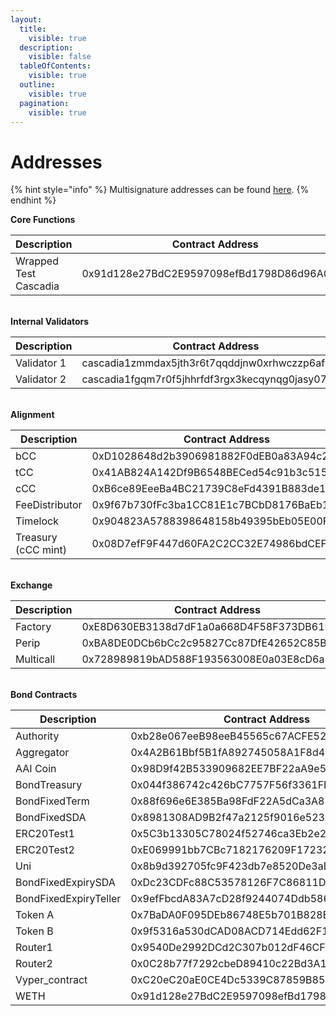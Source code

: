 ```yaml
---
layout:
  title:
    visible: true
  description:
    visible: false
  tableOfContents:
    visible: true
  outline:
    visible: true
  pagination:
    visible: true
---
```


# Addresses

{% hint style="info" %}
Multisignature addresses can be found [here](../security/multisignature.md).
{% endhint %}



**Core Functions**

<table data-header-hidden><thead><tr><th width="252">Description</th><th>Contract Address</th></tr></thead><tbody><tr><td>Wrapped Test Cascadia</td><td>0x91d128e27BdC2E9597098efBd1798D86d96A04c2</td></tr></tbody></table>

\
**Internal Validators**

<table data-header-hidden><thead><tr><th width="255">Description</th><th>Contract Address</th></tr></thead><tbody><tr><td>Validator 1</td><td>cascadia1zmmdax5jth3r6t7qqddjnw0xrhwczzp6afn4c9</td></tr><tr><td>Validator 2</td><td>cascadia1fgqm7r0f5jhhrfdf3rgx3kecqynqg0jasy07jm</td></tr></tbody></table>

\
**Alignment**

<table data-header-hidden><thead><tr><th width="296">Description</th><th>Contract Address</th></tr></thead><tbody><tr><td>bCC</td><td>0xD1028648d2b3906981882F0dEB0a83A94c27d4D4</td></tr><tr><td>tCC</td><td>0x41AB824A142Df9B6548BECed54c91b3c515e61d4</td></tr><tr><td>cCC</td><td>0xB6ce89EeeBa4BC21739C8eFd4391B883de144fe8</td></tr><tr><td>FeeDistributor</td><td>0x9f67b730fFc3ba1CC81E1c7BCbD8176BaEb1d68f</td></tr><tr><td>Timelock</td><td>0x904823A5788398648158b49395bEb05E00FF05c8</td></tr><tr><td>Treasury (cCC mint)</td><td>0x08D7efF9F447d60FA2C2CC32E74986bdCEF783D6</td></tr></tbody></table>

\
**Exchange**

<table data-header-hidden><thead><tr><th width="285">Description</th><th>Contract Address</th></tr></thead><tbody><tr><td>Factory</td><td>0xE8D630EB3138d7dF1a0a668D4F58F373DB6197C3</td></tr><tr><td>Perip</td><td>0xBA8DE0DCb6bCc2c95827Cc87DfE42652C85B3004</td></tr><tr><td>Multicall</td><td>0x728989819bAD588F193563008E0a03E8cD6a3e4a</td></tr></tbody></table>

\
**Bond Contracts**

<table data-header-hidden><thead><tr><th width="287">Description</th><th>Contract Address</th></tr></thead><tbody><tr><td>Authority</td><td>0xb28e067eeB98eeB45565c67ACFE52014cc7427e6</td></tr><tr><td>Aggregator</td><td>0x4A2B61Bbf5B1fA892745058A1F8d454f49f81B23</td></tr><tr><td>AAI Coin</td><td>0x98D9f42B533909682EE7BF22aA9e503014087935</td></tr><tr><td>BondTreasury</td><td>0x044f386742c426bC7757F56f3361FE47F7153fF6</td></tr><tr><td>BondFixedTerm</td><td>0x88f696e6E385Ba98FdF22A5dCa3A81122127c6F0</td></tr><tr><td>BondFixedSDA</td><td>0x8981308AD9B2f47a2125f9016e523Ab1934186EE</td></tr><tr><td>ERC20Test1</td><td>0x5C3b13305C78024f52746ca3Eb2e2cbA50D41d18</td></tr><tr><td>ERC20Test2</td><td>0xE069991bb7CBc7182176209F17232809C187aC7A</td></tr><tr><td>Uni</td><td>0x8b9d392705fc9F423db7e8520De3aD43f7a70d34</td></tr><tr><td>BondFixedExpirySDA</td><td>0xDc23CDFc88C53578126F7C86811D93E1D33E7fB2</td></tr><tr><td>BondFixedExpiryTeller</td><td>0x9efFbcdA83A7cD28f9244074Ddb5861ce6A7Ef57</td></tr><tr><td>Token A</td><td>0x7BaDA0F095DEb86748E5b701B828E2173a979314</td></tr><tr><td>Token B</td><td>0x9f5316a530dCAD08ACD714Edd62F17e5B7fbd694</td></tr><tr><td>Router1</td><td>0x9540De2992DCd2C307b012dF46CFC7Ec114B2898</td></tr><tr><td>Router2</td><td>0x0C28b77f7292cbeD89410c22Bd3A1956b46327e0</td></tr><tr><td>Vyper_contract</td><td>0xC20eC20aE0CE4Dc5339C87859B85370126a97e79</td></tr><tr><td>WETH</td><td>0x91d128e27BdC2E9597098efBd1798D86d96A04c2</td></tr></tbody></table>
